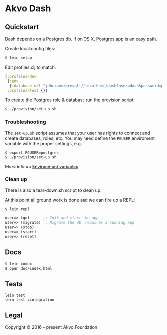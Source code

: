 # Akvo Dash

## Quickstart
Dash depends on a Postgres db. If on OS X, [Postgres.app](http://postgresapp.com/)
is an easy path.

Create local config files:
```sh
$ lein setup
```

Edit profiles.clj to match:
```clojure
{:profiles/dev
 {:env
  {:database-url "jdbc:postgresql://localhost/dash?user=dash&password=password"}}
 :profiles/test {}}
```

To create the Postgres role & database run the provision script:
``` sh
$ ./provision/set-up.sh
```

### Troubleshooting

The `set-up.sh` script assumes that your user has rights to connect and
create databases, roles, etc. You may need define the `PGUSER`
enviroment variable with the proper settings, e.g.

```sh
$ export PGUSER=postgres
$ ./provision/set-up.sh
```

More info at: [Environment
variables](http://www.postgresql.org/docs/current/static/libpq-envars.html)

### Clean up

There is also a tear-down.sh script to clean up.

At this point all ground work is done and we can fire up a REPL:
```sh
$ lein repl
```

```clojure
user=> (go)      ;; Init and start the app
user=> (migrate) ;; Migrate the db, requires a running app
user=> (stop)
user=> (start)
user=> (reset)
```

## Docs
``` sh
$ lein codox
$ open doc/index.html
```

## Tests

```
lein test
lein test :integration
```

## Legal

Copyright © 2016 - present Akvo Foundation
